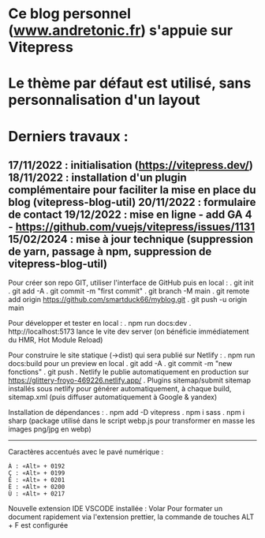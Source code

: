 # Ce blog personnel (www.andretonic.fr) s'appuie sur Vitepress
# Le thème par défaut est utilisé, sans personnalisation d'un layout

# Derniers travaux :
17/11/2022 : initialisation (https://vitepress.dev/)
18/11/2022 : installation d'un plugin complémentaire pour faciliter la mise en place du blog (vitepress-blog-util)
20/11/2022 : formulaire de contact
19/12/2022 : mise en ligne - add GA 4 - https://github.com/vuejs/vitepress/issues/1131
15/02/2024 : mise à jour technique (suppression de yarn, passage à npm, suppression de vitepress-blog-util)
---

Pour créer son repo GIT, utiliser l'interface de GitHub puis en local :
. git init
. git add -A
. git commit -m "first commit"
. git branch -M main
. git remote add origin https://github.com/smartduck66/myblog.git
. git push -u origin main

Pour développer et tester en local :
. npm run docs:dev
. http://localhost:5173 lance le vite dev server (on bénéficie immédiatement du HMR, Hot Module Reload)


Pour construire le site statique (->dist) qui sera publié sur Netlify :
. npm run docs:build pour un preview en local
. git add -A
. git commit -m "new fonctions"
. git push
. Netlify le publie automatiquement en production sur https://glittery-froyo-469226.netlify.app/
. Plugins sitemap/submit sitemap installés sous netlify pour générer automatiquement, à chaque build, sitemap.xml (puis diffuser automatiquement à Google & yandex)


Installation de dépendances :
. npm add -D vitepress
. npm i sass
. npm i sharp (package utilisé dans le script webp.js pour transformer en masse les images png/jpg en webp)

---
Caractères accentués avec le pavé numérique :

    À : «Alt» + 0192
    Ç : «Alt» + 0199
    É : «Alt» + 0201
    È : «Alt» + 0200
    Ù : «Alt» + 0217

Nouvelle extension IDE VSCODE installée : Volar
Pour formater un document rapidement via l'extension prettier, la commande de touches ALT + F est configurée